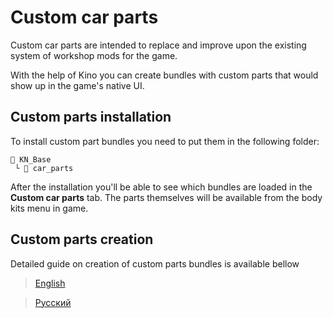 ﻿# Custom car parts

Custom car parts are intended to replace and improve upon the existing system of workshop mods for the game.

With the help of Kino you can create bundles with custom parts that would show up in the game's native UI.

## Custom parts installation

To install custom part bundles you need to put them in the following folder:
```
📂 KN_Base
 └ 📁 car_parts
```

After the installation you'll be able to see which bundles are loaded in the **Custom car parts** tab. The parts themselves will be available from the body kits menu in game.

## Custom parts creation

Detailed guide on creation of custom parts bundles is available bellow

> [English](CustomPartsCreation_EN.md)

> [Русский](CustomPartsCreation_RU.md)  
